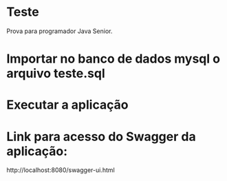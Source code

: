 # Teste
Prova para programador Java Senior.

# Importar no banco de dados mysql o arquivo teste.sql

# Executar a aplicação

# Link para acesso do Swagger da aplicação:
http://localhost:8080/swagger-ui.html
